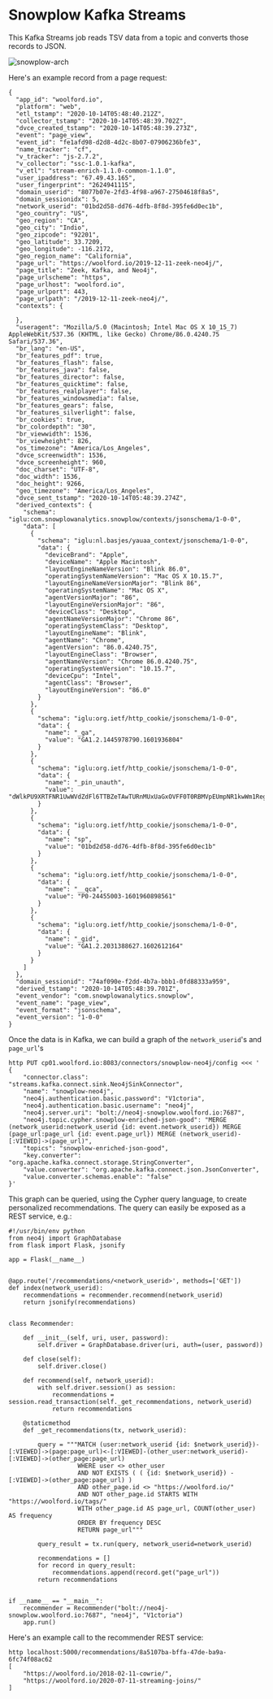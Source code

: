 # Snowplow Kafka Streams

This Kafka Streams job reads TSV data from a topic and converts those records to JSON.

![snowplow-arch](img/snowplow-arch.png)

Here's an example record from a page request:

    {
      "app_id": "woolford.io",
      "platform": "web",
      "etl_tstamp": "2020-10-14T05:48:40.212Z",
      "collector_tstamp": "2020-10-14T05:48:39.702Z",
      "dvce_created_tstamp": "2020-10-14T05:48:39.273Z",
      "event": "page_view",
      "event_id": "fe1afd98-d2d8-4d2c-8b07-07906236bfe3",
      "name_tracker": "cf",
      "v_tracker": "js-2.7.2",
      "v_collector": "ssc-1.0.1-kafka",
      "v_etl": "stream-enrich-1.1.0-common-1.1.0",
      "user_ipaddress": "67.49.43.165",
      "user_fingerprint": "2624941115",
      "domain_userid": "8077b07e-2fd3-4f98-a967-27504618f8a5",
      "domain_sessionidx": 5,
      "network_userid": "01bd2d58-dd76-4dfb-8f8d-395fe6d0ec1b",
      "geo_country": "US",
      "geo_region": "CA",
      "geo_city": "Indio",
      "geo_zipcode": "92201",
      "geo_latitude": 33.7209,
      "geo_longitude": -116.2172,
      "geo_region_name": "California",
      "page_url": "https://woolford.io/2019-12-11-zeek-neo4j/",
      "page_title": "Zeek, Kafka, and Neo4j",
      "page_urlscheme": "https",
      "page_urlhost": "woolford.io",
      "page_urlport": 443,
      "page_urlpath": "/2019-12-11-zeek-neo4j/",
      "contexts": {
        
      },
      "useragent": "Mozilla/5.0 (Macintosh; Intel Mac OS X 10_15_7) AppleWebKit/537.36 (KHTML, like Gecko) Chrome/86.0.4240.75 Safari/537.36",
      "br_lang": "en-US",
      "br_features_pdf": true,
      "br_features_flash": false,
      "br_features_java": false,
      "br_features_director": false,
      "br_features_quicktime": false,
      "br_features_realplayer": false,
      "br_features_windowsmedia": false,
      "br_features_gears": false,
      "br_features_silverlight": false,
      "br_cookies": true,
      "br_colordepth": "30",
      "br_viewwidth": 1536,
      "br_viewheight": 826,
      "os_timezone": "America/Los_Angeles",
      "dvce_screenwidth": 1536,
      "dvce_screenheight": 960,
      "doc_charset": "UTF-8",
      "doc_width": 1536,
      "doc_height": 9266,
      "geo_timezone": "America/Los_Angeles",
      "dvce_sent_tstamp": "2020-10-14T05:48:39.274Z",
      "derived_contexts": {
        "schema": "iglu:com.snowplowanalytics.snowplow/contexts/jsonschema/1-0-0",
        "data": [
          {
            "schema": "iglu:nl.basjes/yauaa_context/jsonschema/1-0-0",
            "data": {
              "deviceBrand": "Apple",
              "deviceName": "Apple Macintosh",
              "layoutEngineNameVersion": "Blink 86.0",
              "operatingSystemNameVersion": "Mac OS X 10.15.7",
              "layoutEngineNameVersionMajor": "Blink 86",
              "operatingSystemName": "Mac OS X",
              "agentVersionMajor": "86",
              "layoutEngineVersionMajor": "86",
              "deviceClass": "Desktop",
              "agentNameVersionMajor": "Chrome 86",
              "operatingSystemClass": "Desktop",
              "layoutEngineName": "Blink",
              "agentName": "Chrome",
              "agentVersion": "86.0.4240.75",
              "layoutEngineClass": "Browser",
              "agentNameVersion": "Chrome 86.0.4240.75",
              "operatingSystemVersion": "10.15.7",
              "deviceCpu": "Intel",
              "agentClass": "Browser",
              "layoutEngineVersion": "86.0"
            }
          },
          {
            "schema": "iglu:org.ietf/http_cookie/jsonschema/1-0-0",
            "data": {
              "name": "_ga",
              "value": "GA1.2.1445978790.1601936804"
            }
          },
          {
            "schema": "iglu:org.ietf/http_cookie/jsonschema/1-0-0",
            "data": {
              "name": "_pin_unauth",
              "value": "dWlkPU9XRTFNR1UwWVdZdFl6TTBZeTAwTURnMUxUaGxOVFF0T0RBMVpEUmpNR1kwWm1Reg"
            }
          },
          {
            "schema": "iglu:org.ietf/http_cookie/jsonschema/1-0-0",
            "data": {
              "name": "sp",
              "value": "01bd2d58-dd76-4dfb-8f8d-395fe6d0ec1b"
            }
          },
          {
            "schema": "iglu:org.ietf/http_cookie/jsonschema/1-0-0",
            "data": {
              "name": "__qca",
              "value": "P0-24455003-1601960898561"
            }
          },
          {
            "schema": "iglu:org.ietf/http_cookie/jsonschema/1-0-0",
            "data": {
              "name": "_gid",
              "value": "GA1.2.2031388627.1602612164"
            }
          }
        ]
      },
      "domain_sessionid": "74af090e-f2dd-4b7a-bbb1-0fd88333a959",
      "derived_tstamp": "2020-10-14T05:48:39.701Z",
      "event_vendor": "com.snowplowanalytics.snowplow",
      "event_name": "page_view",
      "event_format": "jsonschema",
      "event_version": "1-0-0"
    }

Once the data is in Kafka, we can build a graph of the `network_userid`'s and `page_url`'s

    http PUT cp01.woolford.io:8083/connectors/snowplow-neo4j/config <<< '
    {
        "connector.class": "streams.kafka.connect.sink.Neo4jSinkConnector",
        "name": "snowplow-neo4j",
        "neo4j.authentication.basic.password": "V1ctoria",
        "neo4j.authentication.basic.username": "neo4j",
        "neo4j.server.uri": "bolt://neo4j-snowplow.woolford.io:7687",
        "neo4j.topic.cypher.snowplow-enriched-json-good": "MERGE (network_userid:network_userid {id: event.network_userid}) MERGE (page_url:page_url {id: event.page_url}) MERGE (network_userid)-[:VIEWED]->(page_url)",
        "topics": "snowplow-enriched-json-good",
        "key.converter": "org.apache.kafka.connect.storage.StringConverter",
        "value.converter": "org.apache.kafka.connect.json.JsonConverter",
        "value.converter.schemas.enable": "false"
    }'

This graph can be queried, using the Cypher query language, to create personalized recommendations. The query can easily be exposed as a REST service, e.g.:

    #!/usr/bin/env python
    from neo4j import GraphDatabase
    from flask import Flask, jsonify
    
    app = Flask(__name__)
    
    
    @app.route('/recommendations/<network_userid>', methods=['GET'])
    def index(network_userid):
        recommendations = recommender.recommend(network_userid)
        return jsonify(recommendations)
    
    
    class Recommender:
    
        def __init__(self, uri, user, password):
            self.driver = GraphDatabase.driver(uri, auth=(user, password))
    
        def close(self):
            self.driver.close()
    
        def recommend(self, network_userid):
            with self.driver.session() as session:
                recommendations = session.read_transaction(self._get_recommendations, network_userid)
                return recommendations
    
        @staticmethod
        def _get_recommendations(tx, network_userid):
    
            query = """MATCH (user:network_userid {id: $network_userid})-[:VIEWED]->(page:page_url)<-[:VIEWED]-(other_user:network_userid)-[:VIEWED]->(other_page:page_url)
                       WHERE user <> other_user
                       AND NOT EXISTS ( ( {id: $network_userid}) -[:VIEWED]->(other_page:page_url) )
                       AND other_page.id <> "https://woolford.io/"
                       AND NOT other_page.id STARTS WITH "https://woolford.io/tags/"
                       WITH other_page.id AS page_url, COUNT(other_user) AS frequency
                       ORDER BY frequency DESC
                       RETURN page_url"""
    
            query_result = tx.run(query, network_userid=network_userid)
    
            recommendations = []
            for record in query_result:
                recommendations.append(record.get("page_url"))
            return recommendations
    
    
    if __name__ == "__main__":
        recommender = Recommender("bolt://neo4j-snowplow.woolford.io:7687", "neo4j", "V1ctoria")
        app.run()

Here's an example call to the recommender REST service:

    http localhost:5000/recommendations/8a5107ba-bffa-47de-ba9a-6fc74f08ac62
    [
        "https://woolford.io/2018-02-11-cowrie/",
        "https://woolford.io/2020-07-11-streaming-joins/"
    ]


[//]: # (TODO: mention the cold-start issue, i.e. the "green Volvo" problem)
